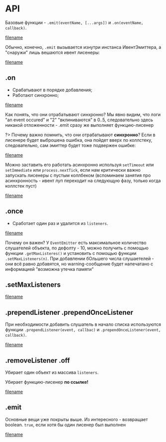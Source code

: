 # API
Базовые функции - `.emit(eventName, [...args])` и `.on(eventName, callback)`.

[filename](events.js ':include :type=code :fragment=emitter')

Обычно, конечно, `.emit` вызывается изнутри инстанса ИвентЭмиттера, а "снаружи" лишь вешаются ивент лисенеры:

[filename](events.js ':include :type=code :fragment=emitterClass')

## .on
- Срабатывают в порядке добавления;
- Работают синхронно;

[filename](events.js ':include :type=code :fragment=sync')

Как понять, что они отрабатывают синхронно? Мы явно видим, что логи "an event occured" и "2" "вклиниваются" в 0..5, следовательно здесь никакой отложенности - .emit сразу же выполняет функцию-лисенер

?> Почему важно помнить, что они отрабатывают **синхронно**? Если
в лисенере будет выброшена ошибка, она пойдет вверх по коллстеку, следовательно, сам эмиттер будет тоже подвержен ошибке:

[filename](events.js ':include :type=code :fragment=syncError')

Можно заставить его работать асинхронно используя `setTimeout` или `setImmediate` или `process.nextTick`, если нам критически важно запускать лисенеры с пустым коллбеком (вспоминаем занятия про асинхронность - ивент луп переходит на следующую фазу, только когда коллстек пуст)

[filename](events.js ':include :type=code :fragment=async')


## .once
- Сработает один раз и удалится из `listeners`.

[filename](events.js ':include :type=code :fragment=once')

Почему он важен? У `EventEmitter` есть максимальное количество слушателей объекта, по дефолту - 10, можно получить с помощью функции `.getMaxListeres()` и установить с помощью функции `.setMaxListeners(n)`. При добавлении бОльшего числа слушаетелей - они всё равно добавятся, но warning-сообщение будет напечатано с информацией "возможна утечка памяти"

## .setMaxListeners

[filename](events.js ':include :type=code :fragment=maxListeners')

## .prependListener .prependOnceListener
При необходимости добавить слушатель в начало списка используются функции `.prependListener(event, callbac)` и `.prependOnceListener(event, callback)`.

[filename](events.js ':include :type=code :fragment=prepend')

## .removeListener .off
Убирает один объект из массива `listeners`.

Убирает функцию-лисенер **по ссылке!**

[filename](events.js ':include :type=code :fragment=removeEventListener')


## .emit
Основные вещи уже покрыты выше. Из интересного - возвращает boolean. `true`, если хотя бы один лисенер был выполнен

[filename](events.js ':include :type=code :fragment=emitBoolean')
